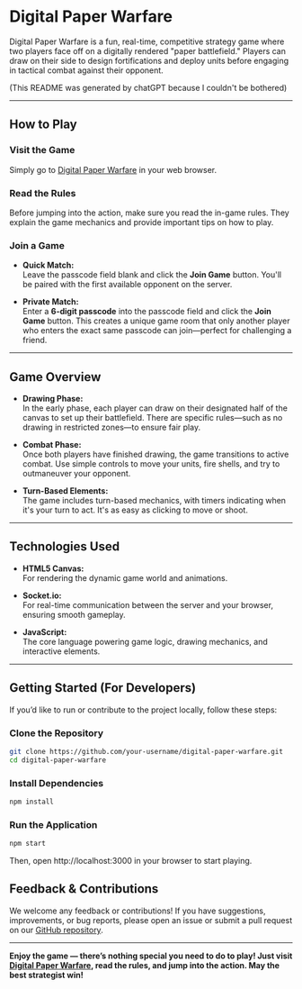 # Digital Paper Warfare

Digital Paper Warfare is a fun, real-time, competitive strategy game where two players face off on a digitally rendered "paper battlefield." Players can draw on their side to design fortifications and deploy units before engaging in tactical combat against their opponent.

(This README was generated by chatGPT because I couldn't be bothered)

---

## How to Play

### Visit the Game
Simply go to [Digital Paper Warfare](https://digital-paper-warfare.onrender.com/) in your web browser.

### Read the Rules
Before jumping into the action, make sure you read the in-game rules. They explain the game mechanics and provide important tips on how to play.

### Join a Game

- **Quick Match:**  
  Leave the passcode field blank and click the **Join Game** button. You'll be paired with the first available opponent on the server.

- **Private Match:**  
  Enter a **6-digit passcode** into the passcode field and click the **Join Game** button. This creates a unique game room that only another player who enters the exact same passcode can join—perfect for challenging a friend.

---

## Game Overview

- **Drawing Phase:**  
  In the early phase, each player can draw on their designated half of the canvas to set up their battlefield. There are specific rules—such as no drawing in restricted zones—to ensure fair play.

- **Combat Phase:**  
  Once both players have finished drawing, the game transitions to active combat. Use simple controls to move your units, fire shells, and try to outmaneuver your opponent.

- **Turn-Based Elements:**  
  The game includes turn-based mechanics, with timers indicating when it's your turn to act. It's as easy as clicking to move or shoot.

---

## Technologies Used

- **HTML5 Canvas:**  
  For rendering the dynamic game world and animations.

- **Socket.io:**  
  For real-time communication between the server and your browser, ensuring smooth gameplay.

- **JavaScript:**  
  The core language powering game logic, drawing mechanics, and interactive elements.

---

## Getting Started (For Developers)

If you’d like to run or contribute to the project locally, follow these steps:

### Clone the Repository
```bash
git clone https://github.com/your-username/digital-paper-warfare.git
cd digital-paper-warfare
```

### Install Dependencies 
```bash
npm install
```

### Run the Application
```bash
npm start
```

Then, open http://localhost:3000 in your browser to start playing.

## Feedback & Contributions

We welcome any feedback or contributions! If you have suggestions, improvements, or bug reports, please open an issue or submit a pull request on our [GitHub repository](https://github.com/your-username/digital-paper-warfare).

---

**Enjoy the game — there’s nothing special you need to do to play! Just visit [Digital Paper Warfare](https://digital-paper-warfare.onrender.com/), read the rules, and jump into the action. May the best strategist win!**
